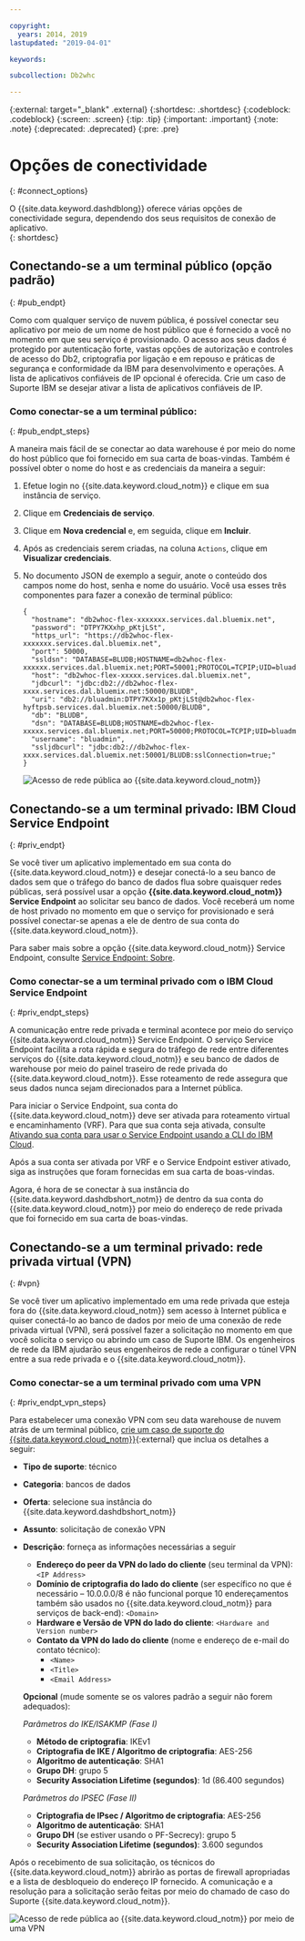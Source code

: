 ```yaml
---

copyright:
  years: 2014, 2019
lastupdated: "2019-04-01"

keywords:

subcollection: Db2whc

---
```


<!-- Attribute definitions --> 
{:external: target="_blank" .external}
{:shortdesc: .shortdesc}
{:codeblock: .codeblock}
{:screen: .screen}
{:tip: .tip}
{:important: .important}
{:note: .note}
{:deprecated: .deprecated}
{:pre: .pre}

# Opções de conectividade
{: #connect_options}

O {{site.data.keyword.dashdblong}} oferece várias opções de conectividade segura, dependendo dos seus requisitos de conexão de aplicativo.  
{: shortdesc}

## Conectando-se a um terminal público (opção padrão)
{: #pub_endpt}

Como com qualquer serviço de nuvem pública, é possível conectar seu aplicativo por meio de um nome de host público que é fornecido a você no momento em que seu serviço é provisionado. O acesso aos seus dados é protegido por autenticação forte, vastas opções de autorização e controles de acesso do Db2, criptografia por ligação e em repouso e práticas de segurança e conformidade da IBM para desenvolvimento e operações. A lista de aplicativos confiáveis de IP opcional é oferecida. Crie um caso de Suporte IBM se desejar ativar a lista de aplicativos confiáveis de IP.

### Como conectar-se a um terminal público:
{: #pub_endpt_steps}

A maneira mais fácil de se conectar ao data warehouse é por meio do nome do host público que foi fornecido em sua carta de boas-vindas. Também é possível obter o nome do host e as credenciais da maneira a seguir:

1. Efetue login no {{site.data.keyword.cloud_notm}} e clique em sua instância de serviço.
2. Clique em **Credenciais de serviço**.
3. Clique em **Nova credencial** e, em seguida, clique em **Incluir**.
4. Após as credenciais serem criadas, na coluna `Actions`, clique em **Visualizar credenciais**.
5. No documento JSON de exemplo a seguir, anote o conteúdo dos campos nome do host, senha e nome do usuário. Você usa esses três componentes para fazer a conexão de terminal público:

   ```
   {
     "hostname": "db2whoc-flex-xxxxxxx.services.dal.bluemix.net",
     "password": "DTPY7KXxhp_pKtjLSt",
     "https_url": "https://db2whoc-flex-xxxxxxx.services.dal.bluemix.net",
     "port": 50000,
     "ssldsn": "DATABASE=BLUDB;HOSTNAME=db2whoc-flex-xxxxxx.services.dal.bluemix.net;PORT=50001;PROTOCOL=TCPIP;UID=bluadmin;PWD=DTPY7KXWxhp_pKtjLSt;Security=SSL;",
     "host": "db2whoc-flex-xxxxx.services.dal.bluemix.net",
     "jdbcurl": "jdbc:db2://db2whoc-flex-xxxx.services.dal.bluemix.net:50000/BLUDB",
     "uri": "db2://bluadmin:DTPY7KXx1p_pKtjLSt@db2whoc-flex-hyftpsb.services.dal.bluemix.net:50000/BLUDB",
     "db": "BLUDB",
     "dsn": "DATABASE=BLUDB;HOSTNAME=db2whoc-flex-xxxxx.services.dal.bluemix.net;PORT=50000;PROTOCOL=TCPIP;UID=bluadmin;PWD=DTPYZunlWxhp_pKtjLSt;",
     "username": "bluadmin",
     "ssljdbcurl": "jdbc:db2://db2whoc-flex-xxxx.services.dal.bluemix.net:50001/BLUDB:sslConnection=true;"
   }

   ```

   ![Acesso de rede pública ao {{site.data.keyword.cloud_notm}}](images/public_connection.png "Representação gráfica da conexão do usuário com a nuvem")

## Conectando-se a um terminal privado: IBM Cloud Service Endpoint
{: #priv_endpt}

Se você tiver um aplicativo implementado em sua conta do {{site.data.keyword.cloud_notm}} e desejar conectá-lo a seu banco de dados sem que o tráfego do banco de dados flua sobre quaisquer redes públicas, será possível usar a opção **{{site.data.keyword.cloud_notm}} Service Endpoint** ao solicitar seu banco de dados. Você receberá um nome de host privado no momento em que o serviço for provisionado e será possível conectar-se apenas a ele de dentro de sua conta do {{site.data.keyword.cloud_notm}}.  

Para saber mais sobre a opção {{site.data.keyword.cloud_notm}} Service Endpoint, consulte [Service Endpoint: Sobre](/docs/services/service-endpoint?topic=service-endpoint-about#about).


### Como conectar-se a um terminal privado com o IBM Cloud Service Endpoint
{: #priv_endpt_steps}

A comunicação entre rede privada e terminal acontece por meio do serviço {{site.data.keyword.cloud_notm}} Service Endpoint. O serviço Service Endpoint facilita a rota rápida e segura do tráfego de rede entre diferentes serviços do {{site.data.keyword.cloud_notm}} e seu banco de dados de warehouse por meio do painel traseiro de rede privada do {{site.data.keyword.cloud_notm}}. Esse roteamento de rede assegura que seus dados nunca sejam direcionados para a Internet pública. 

Para iniciar o Service Endpoint, sua conta do {{site.data.keyword.cloud_notm}} deve ser ativada para roteamento virtual e encaminhamento (VRF). Para que sua conta seja ativada, consulte [Ativando sua conta para usar o Service Endpoint usando a CLI do IBM Cloud](/docs/services/service-endpoint?topic=service-endpoint-getting-started#cs_cli_install_steps).

Após a sua conta ser ativada por VRF e o Service Endpoint estiver ativado, siga as instruções que foram fornecidas em sua carta de boas-vindas.

Agora, é hora de se conectar à sua instância do {{site.data.keyword.dashdbshort_notm}} de dentro da sua conta do {{site.data.keyword.cloud_notm}} por meio do endereço de rede privada que foi fornecido em sua carta de boas-vindas.

## Conectando-se a um terminal privado: rede privada virtual (VPN)
{: #vpn}

Se você tiver um aplicativo implementado em uma rede privada que esteja fora do {{site.data.keyword.cloud_notm}} sem acesso à Internet pública e quiser conectá-lo ao banco de dados por meio de uma conexão de rede privada virtual (VPN), será possível fazer a solicitação no momento em que você solicita o serviço ou abrindo um caso de Suporte IBM. Os engenheiros de rede da IBM ajudarão seus engenheiros de rede a configurar o túnel VPN entre a sua rede privada e o {{site.data.keyword.cloud_notm}}.

### Como conectar-se a um terminal privado com uma VPN
{: #priv_endpt_vpn_steps}

Para estabelecer uma conexão VPN com seu data warehouse de nuvem atrás de um terminal
público, [crie um caso de suporte do {{site.data.keyword.cloud_notm}}](https://cloud.ibm.com/unifiedsupport/cases/add){:external} que inclua
os detalhes a seguir:

* **Tipo de suporte**: técnico 
* **Categoria**: bancos de dados 
* **Oferta**: selecione sua instância do {{site.data.keyword.dashdbshort_notm}} 
* **Assunto**: solicitação de conexão VPN 
* **Descrição**: forneça as informações necessárias a seguir
  * **Endereço do peer da VPN do lado do cliente** (seu terminal da VPN): `<IP Address>`
  * **Domínio de criptografia do lado do cliente** (ser específico no que é necessário – 10.0.0.0/8 é não funcional porque 10 endereçamentos também são usados no {{site.data.keyword.cloud_notm}} para serviços de back-end): `<Domain>`
  * **Hardware e Versão de VPN do lado do cliente**: `<Hardware and Version number>`
  * **Contato da VPN do lado do cliente** (nome e endereço de e-mail do contato técnico): 
    * `<Name>` 
    * `<Title>` 
    * `<Email Address>`

  **Opcional** (mude somente se os valores padrão a seguir não forem adequados):

  *Parâmetros do IKE/ISAKMP (Fase I)*

  * **Método de criptografia**: IKEv1
  * **Criptografia de IKE / Algoritmo de criptografia**: AES-256
  * **Algoritmo de autenticação**: SHA1
  * **Grupo DH**: grupo 5
  * **Security Association Lifetime (segundos)**: 1d (86.400 segundos)

  *Parâmetros do IPSEC (Fase II)*

  * **Criptografia de IPsec / Algoritmo de criptografia**: AES-256
  * **Algoritmo de autenticação**: SHA1
  * **Grupo DH** (se estiver usando o PF-Secrecy): grupo 5
  * **Security Association Lifetime (segundos)**: 3.600 segundos

Após o recebimento de sua solicitação, os técnicos do {{site.data.keyword.cloud_notm}} abrirão as portas de firewall apropriadas e a lista de desbloqueio do endereço IP fornecido. A comunicação e a resolução para a solicitação serão feitas por meio do chamado de caso do Suporte {{site.data.keyword.cloud_notm}}.

![Acesso de rede pública ao {{site.data.keyword.cloud_notm}} por meio de uma VPN](images/public_connection_vpn.png "Representação gráfica da conexão do usuário com a nuvem")
